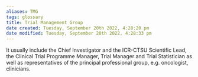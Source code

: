 ```yaml
---
aliases: TMG
tags: glossary 
title: Trial Management Group
date created: Tuesday, September 20th 2022, 4:28:20 pm
date modified: Tuesday, September 20th 2022, 4:28:33 pm
---
```

It usually include the Chief Investigator and the ICR-CTSU Scientific Lead, the Clinical Trial Programme Manager, Trial Manager and Trial Statistician as well as representatives of the principal professional group, e.g. oncologist, clinicians.